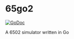 65go2
=====

[![GoDoc](https://godoc.org/github.com/nwidger/m65go2?status.png)](https://godoc.org/github.com/nwidger/m65go2)

A 6502 simulator written in Go
